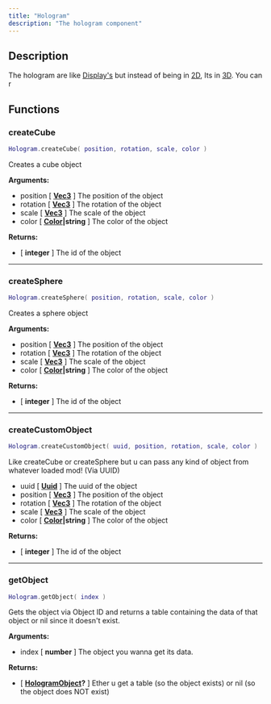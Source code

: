 ```yaml
---
title: "Hologram"
description: "The hologram component"
---
```


## Description

The hologram are like [Display's](../display/) but instead of being in [2D](https://en.wikipedia.org/wiki/2D_computer_graphics), Its in [3D](https://en.wikipedia.org/wiki/3D_computer_graphics). You can r

## Functions

### createCube

```lua
Hologram.createCube( position, rotation, scale, color )
```

Creates a cube object

**Arguments:**
- position [ **[Vec3](https://scrapmechanicdocs.com/docs/Game-Script-Environment/Userdata/Vec3)** ] The position of the object
- rotation [ **[Vec3](https://scrapmechanicdocs.com/docs/Game-Script-Environment/Userdata/Vec3)** ] The rotation of the object
- scale [ **[Vec3](https://scrapmechanicdocs.com/docs/Game-Script-Environment/Userdata/Vec3)** ] The scale of the object
- color [ **[Color](https://scrapmechanicdocs.com/docs/Game-Script-Environment/Userdata/Color/)|string** ] The color of the object

**Returns:**
- [ **integer** ] The id of the object

---

### createSphere

```lua
Hologram.createSphere( position, rotation, scale, color )
```

Creates a sphere object

**Arguments:**
- position [ **[Vec3](https://scrapmechanicdocs.com/docs/Game-Script-Environment/Userdata/Vec3)** ] The position of the object
- rotation [ **[Vec3](https://scrapmechanicdocs.com/docs/Game-Script-Environment/Userdata/Vec3)** ] The rotation of the object
- scale [ **[Vec3](https://scrapmechanicdocs.com/docs/Game-Script-Environment/Userdata/Vec3)** ] The scale of the object
- color [ **[Color](https://scrapmechanicdocs.com/docs/Game-Script-Environment/Userdata/Color/)|string** ] The color of the object

**Returns:**
- [ **integer** ] The id of the object

---

### createCustomObject

```lua
Hologram.createCustomObject( uuid, position, rotation, scale, color )
```

Like createCube or createSphere but u can pass any kind of object from whatever loaded mod! (Via UUID)
- uuid [ **[Uuid](https://scrapmechanicdocs.com/docs/Game-Script-Environment/Userdata/Uuid)** ] The uuid of the object
- position [ **[Vec3](https://scrapmechanicdocs.com/docs/Game-Script-Environment/Userdata/Vec3)** ] The position of the object
- rotation [ **[Vec3](https://scrapmechanicdocs.com/docs/Game-Script-Environment/Userdata/Vec3)** ] The rotation of the object
- scale [ **[Vec3](https://scrapmechanicdocs.com/docs/Game-Script-Environment/Userdata/Vec3)** ] The scale of the object
- color [ **[Color](https://scrapmechanicdocs.com/docs/Game-Script-Environment/Userdata/Color/)|string** ] The color of the object

**Returns:**
- [ **integer** ] The id of the object

---

### getObject

```lua
Hologram.getObject( index )
```
Gets the object via Object ID and returns a table containing the data of that object or nil since it doesn't exist.

**Arguments:**
- index [ **number** ] The object you wanna get its data.

**Returns:**
- [ **[HologramObject](/docs/lua-api/user-data/hologramobject/)?** ] Ether u get a table (so the object exists) or nil (so the object does NOT exist)
